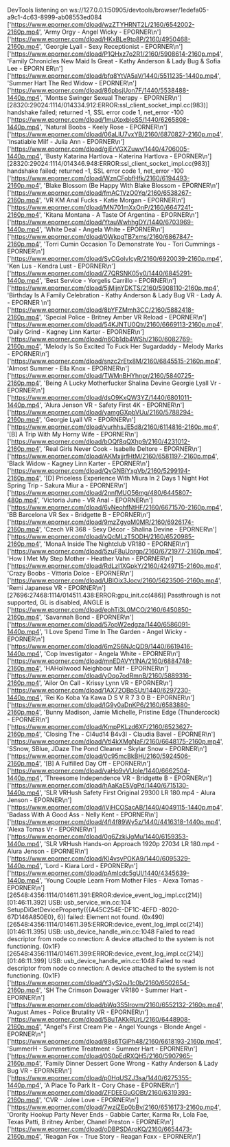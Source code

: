 DevTools listening on ws://127.0.0.1:50905/devtools/browser/1edefa05-a9c1-4c63-8999-ab08553ed084
['https://www.eporner.com/dload/wzZTYHRNT2L/2160/6542002-2160p.mp4', 'Army Orgy - Angel Wicky - EPORNER\n']
['https://www.eporner.com/dload/HKxBLe9tp8P/2160/4950468-2160p.mp4', 'Georgie Lyall - Sexy Receptionist - EPORNER\n']
['https://www.eporner.com/dload/P1QHxz7o2R1/2160/5908614-2160p.mp4', 'Family Chronicles New Maid Is Great - Kathy Anderson & Lady Bug & Sofia Lee - EPORN
ER\n']
['https://www.eporner.com/dload/bfq8YtVA5aV/1440/5511235-1440p.mp4', 'Summer Hart The Red Widow - EPORNER\n']
['https://www.eporner.com/dload/86pbsjUon7F/1440/5538488-1440p.mp4', 'Montse Swinger Sexual Therapy - EPORNER\n']
[28320:29024:1114/014334.912:ERROR:ssl_client_socket_impl.cc(983)] handshake failed; returned -1, SSL error code 1, net_error -100
['https://www.eporner.com/dload/1muXpxbloS5/1440/6265808-1440p.mp4', 'Natural Boobs - Keely Rose - EPORNER\n']
['https://www.eporner.com/dload/06aLlU7vxYB/2160/6870827-2160p.mp4', 'Insatiable Milf - Julia Ann - EPORNER\n']
['https://www.eporner.com/dload/gjErVGXZuwv/1440/4706005-1440p.mp4', 'Busty Katarina Hartlova - Katerina Hartlova - EPORNER\n']
[28320:29024:1114/014346.948:ERROR:ssl_client_socket_impl.cc(983)] handshake failed; returned -1, SSL error code 1, net_error -100
['https://www.eporner.com/dload/WznCFobfHfk/2160/6194493-2160p.mp4', 'Blake Blossom (Be Happy With Blake Blossom - EPORNER\n']
['https://www.eporner.com/dload/fmAC1VzO0Yq/2160/6538267-2160p.mp4', 'VR KM Anal Fucks - Katie Morgan - EPORNER\n']
['https://www.eporner.com/dload/MN701mXxOnP/2160/6647241-2160p.mp4', 'Kitana Montana - A Taste Of Argentina - EPORNER\n']
['https://www.eporner.com/dload/YtauWwhhgDY/1440/6703969-1440p.mp4', 'White Deal - Angela White - EPORNER\n']
['https://www.eporner.com/dload/0WkpgTB7xms/2160/6867847-2160p.mp4', 'Torri Cumin Occasion To Demonstrate You - Tori Cummings - EPORNER\n']
['https://www.eporner.com/dload/SyCGoIvIcyR/2160/6920039-2160p.mp4', 'Ken Lus - Kendra Lust - EPORNER\n']
['https://www.eporner.com/dload/Z7QRSNK05y0/1440/6845291-1440p.mp4', 'Best Service - Yorgelis Carrillo - EPORNER\n']
['https://www.eporner.com/dload/5jMijnYDKTS/2160/5908110-2160p.mp4', 'Birthday Is A Family Celebration - Kathy Anderson & Lady Bug VR - Lady A. - EPORNER
\n']
['https://www.eporner.com/dload/8bYFZMmh3CC/2160/5882418-2160p.mp4', 'Special Police - Britney Amber VR Reload - EPORNER\n']
['https://www.eporner.com/dload/54KJNTU0Qtr/2160/6669113-2160p.mp4', 'Daily Grind - Kagney Linn Karter - EPORNER\n']
['https://www.eporner.com/dload/n6Ob1db4WSh/2160/6082769-2160p.mp4', 'Melody Is So Excited To Fuck Her Sugardaddy - Melody Marks - EPORNER\n']
['https://www.eporner.com/dload/snzc2rEtx8M/2160/6845515-2160p.mp4', 'Almost Summer - Ella Knox - EPORNER\n']
['https://www.eporner.com/dload/TWMnBHYhnpr/2160/5840725-2160p.mp4', 'Being A Lucky Motherfucker Shalina Devine Georgie Lyall Vr - EPORNER\n']
['https://www.eporner.com/dload/dsO9KxQW3YZ/1440/6801011-1440p.mp4', 'Alura Jenson VR - Safety First 4K - EPORNER\n']
['https://www.eporner.com/dload/yamgGXpbVUu/2160/5788294-2160p.mp4', 'Georgie Lyall VR - EPORNER\n']
['https://www.eporner.com/dload/vurhhsJE5d8/2160/6114816-2160p.mp4', '[B] A Trip With My Horny Wife - EPORNER\n']
['https://www.eporner.com/dload/bOQf8qQXhp9/2160/4231012-2160p.mp4', 'Real Girls Never Cook - Isabelle Deltore - EPORNER\n']
['https://www.eporner.com/dload/AKMxjjrfHtM/2160/6581197-2160p.mp4', 'Black Widow - Kagney Linn Karter - EPORNER\n']
['https://www.eporner.com/dload/QyGNBiYxgVb/2160/5299194-2160p.mp4', '[D] Priceless Experience With Miura In 2 Days 1 Night Hot Spring Trip - Sakura Miur
a - EPORNER\n']
['https://www.eporner.com/dload/2nnfMUO56mg/480/6445807-480p.mp4', 'Victoria June - VR Anal - EPORNER\n']
['https://www.eporner.com/dload/6vNeohfNtHF/2160/6671570-2160p.mp4', 'BB Barcelona VR Sex - Bridgette B - EPORNER\n']
['https://www.eporner.com/dload/9mzZgyoM0MR/2160/6926174-2160p.mp4', 'Czech VR 368 - Sexy Décor - Shalina Devine - EPORNER\n']
['https://www.eporner.com/dload/xQcMLzT5ODH/2160/6520985-2160p.mp4', 'MonaA Inside The Nightclub VR180 - EPORNER\n']
['https://www.eporner.com/dload/5zuF8uUorgp/2160/6721977-2160p.mp4', 'How I Met My Step Mother - Heather Vahn - EPORNER\n']
['https://www.eporner.com/dload/RdLzI1XGpkY/2160/4249715-2160p.mp4', 'Crazy Boobs - Vittoria Dolce - EPORNER\n']
['https://www.eporner.com/dload/UBlOix3Jocv/2160/5623506-2160p.mp4', 'Remi Japanese VR - EPORNER\n']
[27696:27468:1114/014511.438:ERROR:gpu_init.cc(486)] Passthrough is not supported, GL is disabled, ANGLE is
['https://www.eporner.com/dload/eohTi3L0MCO/2160/6450850-2160p.mp4', 'Savannah Bond - EPORNER\n']
['https://www.eporner.com/dload/57opW2edgza/1440/6586091-1440p.mp4', 'I Love Spend Time In The Garden - Angel Wicky - EPORNER\n']
['https://www.eporner.com/dload/6m2S6NJcQD9/1440/6619416-1440p.mp4', 'Cop Investigator - Angela White - EPORNER\n']
['https://www.eporner.com/dload/mnEDAVYt1NA/2160/6884748-2160p.mp4', 'HAHollwood Neighbour Milf - EPORNER\n']
['https://www.eporner.com/dload/yOqo7odRmnB/2160/5889316-2160p.mp4', 'Ailor On Call - Krissy Lynn VR - EPORNER\n']
['https://www.eporner.com/dload/1AX72OBpSUt/1440/6297230-1440p.mp4', 'Rei Ko Koba Ya Kawa D S V R 7 3 0 B - EPORNER\n']
['https://www.eporner.com/dload/IG9y0aDnKP6/2160/6583880-2160p.mp4', 'Bunny Madison, Jamie Michelle, Pristine Edge (Thundercock) - EPORNER\n']
['https://www.eporner.com/dload/KmpPKLzd6XF/2160/6523627-2160p.mp4', 'Closing The - Cl4ud14 B4v3l - Claudia Bavel - EPORNER\n']
['https://www.eporner.com/dload/VtI4kXMgNaF/2160/6648175-2160p.mp4', 'SSnow, SBlue, JDaze The Pond Cleaner - Skylar Snow - EPORNER\n']
['https://www.eporner.com/dload/0c95mcBkBHj/2160/5924506-2160p.mp4', '[B] A Fulfilled Day Off - EPORNER\n']
['https://www.eporner.com/dload/vaHo9vVUole/1440/6662504-1440p.mp4', 'Threesome Independence VR - Bridgette B - EPORNER\n']
['https://www.eporner.com/dload/hAaKaE5VgPd/1440/6715130-1440p.mp4', 'SLR VRHush Safety First Original 29300 LR 180.mp4 - Alura Jenson - EPORNER\n']
['https://www.eporner.com/dload/iVjHCOSacAB/1440/4049115-1440p.mp4', 'Badass With A Good Ass - Nelly Kent - EPORNER\n']
['https://www.eporner.com/dload/4fI4f89Wy5z/1440/4416318-1440p.mp4', 'Alexa Tomas Vr - EPORNER\n']
['https://www.eporner.com/dload/0g6ZzkjJgMu/1440/6159353-1440p.mp4', 'SLR VRHush Hands-on Approach 1920p 27034 LR 180.mp4 - Alura Jenson - EPORNER\n']
['https://www.eporner.com/dload/Kl4vsyPOKA9/1440/6095329-1440p.mp4', 'Lord - Kiara Lord - EPORNER\n']
['https://www.eporner.com/dload/pAmIcdc5gUl/1440/4345639-1440p.mp4', 'Young Couple Learn From Mother Files - Alexa Tomas - EPORNER\n']
[26548:4356:1114/014611.391:ERROR:device_event_log_impl.cc(214)] [01:46:11.392] USB: usb_service_win.cc:104 SetupDiGetDeviceProperty({{A45C254E-DF1C-4EFD
-8020-67D146A850E0}, 6}) failed: Element not found. (0x490)
[26548:4356:1114/014611.395:ERROR:device_event_log_impl.cc(214)] [01:46:11.395] USB: usb_device_handle_win.cc:1048 Failed to read descriptor from node co
nnection: A device attached to the system is not functioning. (0x1F)
[26548:4356:1114/014611.399:ERROR:device_event_log_impl.cc(214)] [01:46:11.399] USB: usb_device_handle_win.cc:1048 Failed to read descriptor from node co
nnection: A device attached to the system is not functioning. (0x1F)
['https://www.eporner.com/dload/Y3yS2oJ1c0b/2160/6502654-2160p.mp4', 'SH The Crimson Dowager VR180 - Summer Hart - EPORNER\n']
['https://www.eporner.com/dload/bWq3S5Irovm/2160/6552132-2160p.mp4', 'August Ames - Police Brutality VR - EPORNER\n']
['https://www.eporner.com/dload/58uTAKkRUrL/2160/6448908-2160p.mp4', "Angel's First Cream Pie - Angel Youngs - Blonde Angel - EPORNER\n"]
['https://www.eporner.com/dload/88s6TGiPh48/2160/6618193-2160p.mp4', 'SummerH - Summertime Treatment - Summer Hart - EPORNER\n']
['https://www.eporner.com/dload/0S0pEdRXQH5/2160/5907965-2160p.mp4', 'Family Dinner Dessert Gone Wrong - Kathy Anderson & Lady Bug VR - EPORNER\n']
['https://www.eporner.com/dload/p0HqUSZJ3sa/1440/6275355-1440p.mp4', 'A Place To Park It - Cory Chase - EPORNER\n']
['https://www.eporner.com/dload/ZFDEEGuGOBt/2160/6319393-2160p.mp4', 'CVR - Jolee Love - EPORNER\n']
['https://www.eporner.com/dload/7wziZEp0bBv/2160/6516173-2160p.mp4', 'Orority Hookup Party Never Ends - Gabbie Carter, Karma Rx, Lola Fae, Texas Patti, B
ritney Amber, Chanel Preston - EPORNER\n']
['https://www.eporner.com/dload/oDBPSDArqKQ/2160/6654473-2160p.mp4', 'Reagan Fox - True Story - Reagan Foxx - EPORNER\n']
